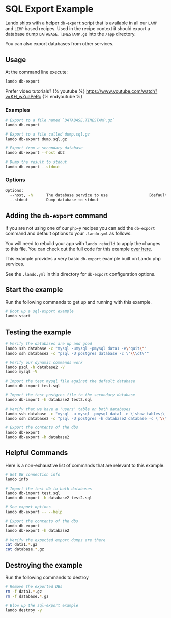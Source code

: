 SQL Export Example
====================


Lando ships with a helper `db-export` script that is available in all our `LAMP` and `LEMP` based recipes. Used in the recipe context it should export a database dump `DATABASE.TIMESTAMP.gz` into the `/app` directory.

You can also export databases from other services.

Usage
-----

At the command line execute:

```bash
lando db-export
```

Prefer video tutorials?
{% youtube %}
https://www.youtube.com/watch?v=KH_wZuaPeRc
{% endyoutube %}

### Examples

```bash
# Export to a file named `DATABASE.TIMESTAMP.gz`
lando db-export

# Export to a file called dump.sql.gz
lando db-export dump.sql.gz

# Export from a secondary database
lando db-export --host db2

# Dump the result to stdout
lando db-export --stdout
```

### Options

```bash
Options:
  --host, -h      The database service to use                  [default: "database"]
  --stdout        Dump database to stdout
```

Adding the `db-export` command
------------------------------

If you are not using one of our `php`-y recipes you can add the `db-export` command and default options to your `.lando.yml` as follows.




You will need to rebuild your app with `lando rebuild` to apply the changes to this file. You can check out the full code for this example [over here](https://github.com/lando/lando/tree/master/examples/sql-export).

This example provides a very basic `db-export` example built on Lando php services.

See the `.lando.yml` in this directory for `db-export` configuration options.

Start the example
-----------------

Run the following commands to get up and running with this example.

```bash
# Boot up a sql-export example
lando start
```

Testing the example
-------------------

```bash
# Verify the databases are up and good
lando ssh database -c "mysql -umysql -pmysql data1 -e\"quit\""
lando ssh database2 -c "psql -U postgres database -c \'\\\dt\'"

# Verify our dynamic commands work
lando psql -h database2 -V
lando mysql -V

# Import the test mysql file against the default database
lando db-import test.sql

# Import the test postgres file to the secondary database
lando db-import -h database2 test2.sql

# Verify that we have a 'users' table on both databases
lando ssh database -c "mysql -u mysql -pmysql data1 -e \'show tables;\' | grep users"
lando ssh database2 -c "psql -U postgres -h database2 database -c \'\\\dt\' | grep users"

# Export the contents of the dbs
lando db-export
lando db-export -h database2
```

Helpful Commands
----------------

Here is a non-exhaustive list of commands that are relevant to this example.

```bash
# Get DB connection info
lando info

# Import the test db to both databases
lando db-import test.sql
lando db-import -h database2 test2.sql

# See export options
lando db-export -- --help

# Export the contents of the dbs
lando db-export
lando db-export -h database2

# Verify the expected export dumps are there
cat data1.*.gz
cat database.*.gz
```

Destroying the example
----------------------

Run the following commands to destroy

```bash
# Remove the exported DBs
rm -f data1.*.gz
rm -f database.*.gz

# Blow up the sql-export example
lando destroy -y
```
